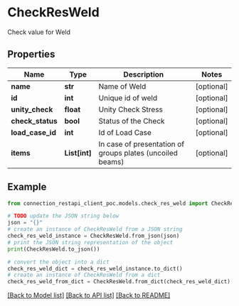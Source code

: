 # CheckResWeld

Check value for Weld

## Properties

Name | Type | Description | Notes
------------ | ------------- | ------------- | -------------
**name** | **str** | Name of Weld | [optional] 
**id** | **int** | Unique id of weld | [optional] 
**unity_check** | **float** | Unity Check Stress | [optional] 
**check_status** | **bool** | Status of the Check | [optional] 
**load_case_id** | **int** | Id of Load Case | [optional] 
**items** | **List[int]** | In case of presentation of groups plates (uncoiled beams) | [optional] 

## Example

```python
from connection_restapi_client_poc.models.check_res_weld import CheckResWeld

# TODO update the JSON string below
json = "{}"
# create an instance of CheckResWeld from a JSON string
check_res_weld_instance = CheckResWeld.from_json(json)
# print the JSON string representation of the object
print(CheckResWeld.to_json())

# convert the object into a dict
check_res_weld_dict = check_res_weld_instance.to_dict()
# create an instance of CheckResWeld from a dict
check_res_weld_from_dict = CheckResWeld.from_dict(check_res_weld_dict)
```
[[Back to Model list]](../README.md#documentation-for-models) [[Back to API list]](../README.md#documentation-for-api-endpoints) [[Back to README]](../README.md)


